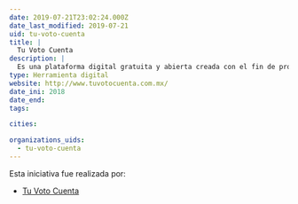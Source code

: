 ```yaml
---
date: 2019-07-21T23:02:24.000Z
date_last_modified: 2019-07-21
uid: tu-voto-cuenta
title: |
  Tu Voto Cuenta
description: |
  Es una plataforma digital gratuita y abierta creada con el fin de proteger la integridad del voto en procesos electorales, especialmente las del 2018.
type: Herramienta digital
website: http://www.tuvotocuenta.com.mx/
date_ini: 2018
date_end: 
tags:

cities: 

organizations_uids:
  - tu-voto-cuenta
---
```


Esta iniciativa fue realizada por:

- [Tu Voto Cuenta](/organizaciones/tu-voto-cuenta)
